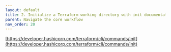 ```yaml
---
layout: default
title: 2. Initialize a Terraform working directory with init documentation
parent: Navigate the core workflow
nav_order: 20
---
```


[https://developer.hashicorp.com/terraform/cli/commands/init](https://developer.hashicorp.com/terraform/cli/commands/init)